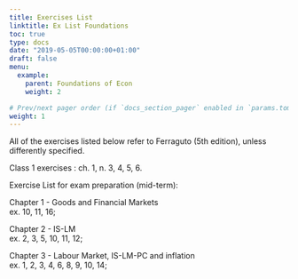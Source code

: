```yaml
---
title: Exercises List
linktitle: Ex List Foundations
toc: true
type: docs
date: "2019-05-05T00:00:00+01:00"
draft: false
menu:
  example:
    parent: Foundations of Econ
    weight: 2

# Prev/next pager order (if `docs_section_pager` enabled in `params.toml`)
weight: 1
---
```

All of the exercises listed below refer to Ferraguto (5th edition), unless differently specified. 

Class 1 exercises : ch. 1, n. 3, 4, 5, 6. 


Exercise List for exam preparation (mid-term):

Chapter 1 - Goods and Financial Markets \
ex. 10, 11, 16; 

Chapter 2 - IS-LM \
ex. 2, 3, 5, 10, 11, 12;

Chapter 3 - Labour Market, IS-LM-PC and inflation \
ex. 1, 2, 3, 4, 6, 8, 9, 10, 14;
